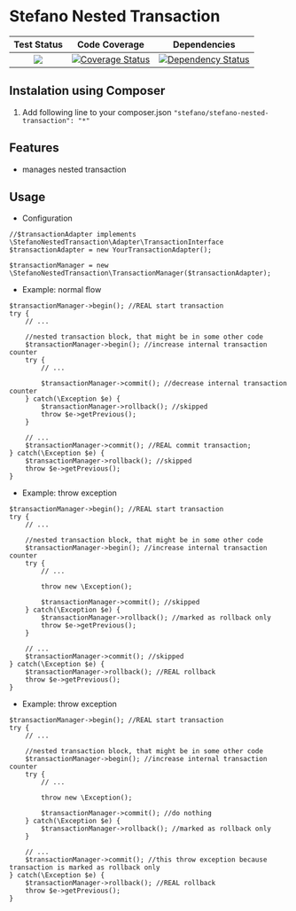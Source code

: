 Stefano Nested Transaction
===================

| Test Status | Code Coverage | Dependencies |
| :---: | :---: | :---: |
| <a href="https://travis-ci.org/bartko-s/stefano-nested-transaction"><img src="https://secure.travis-ci.org/bartko-s/stefano-nested-transaction.png?branch=master" /></a> | <a href='https://coveralls.io/r/bartko-s/stefano-nested-transaction?branch=master'><img src='https://coveralls.io/repos/bartko-s/stefano-nested-transaction/badge.png?branch=master' alt='Coverage Status' /></a> | <a href='https://www.versioneye.com/user/projects/52de6ec2ec1375d5f70002d1'><img src='https://www.versioneye.com/user/projects/52de6ec2ec1375d5f70002d1/badge.png' alt="Dependency Status" /></a> |

Instalation using Composer
--------------------------
1. Add following line to your composer.json  ``` "stefano/stefano-nested-transaction": "*" ```

Features
------------

- manages nested transaction

Usage
------

- Configuration

```
//$transactionAdapter implements \StefanoNestedTransaction\Adapter\TransactionInterface
$transactionAdapter = new YourTransactionAdapter();

$transactionManager = new \StefanoNestedTransaction\TransactionManager($transactionAdapter);
```

- Example: normal flow

```
$transactionManager->begin(); //REAL start transaction
try {
    // ...

    //nested transaction block, that might be in some other code
    $transactionManager->begin(); //increase internal transaction counter
    try {
        // ...

        $transactionManager->commit(); //decrease internal transaction counter
    } catch(\Exception $e) {
        $transactionManager->rollback(); //skipped
        throw $e->getPrevious();
    }

    // ...
    $transactionManager->commit(); //REAL commit transaction;
} catch(\Exception $e) {
    $transactionManager->rollback(); //skipped
    throw $e->getPrevious();
}
```

- Example: throw exception

```
$transactionManager->begin(); //REAL start transaction
try {
    // ...

    //nested transaction block, that might be in some other code
    $transactionManager->begin(); //increase internal transaction counter
    try {
        // ...

        throw new \Exception();

        $transactionManager->commit(); //skipped
    } catch(\Exception $e) {
        $transactionManager->rollback(); //marked as rollback only
        throw $e->getPrevious();
    }

    // ...
    $transactionManager->commit(); //skipped
} catch(\Exception $e) {
    $transactionManager->rollback(); //REAL rollback
    throw $e->getPrevious();
}
```

- Example: throw exception

```
$transactionManager->begin(); //REAL start transaction
try {
    // ...

    //nested transaction block, that might be in some other code
    $transactionManager->begin(); //increase internal transaction counter
    try {
        // ...

        throw new \Exception();

        $transactionManager->commit(); //do nothing
    } catch(\Exception $e) {
        $transactionManager->rollback(); //marked as rollback only
    }

    // ...
    $transactionManager->commit(); //this throw exception because transaction is marked as rollback only
} catch(\Exception $e) {
    $transactionManager->rollback(); //REAL rollback
    throw $e->getPrevious();
}
```